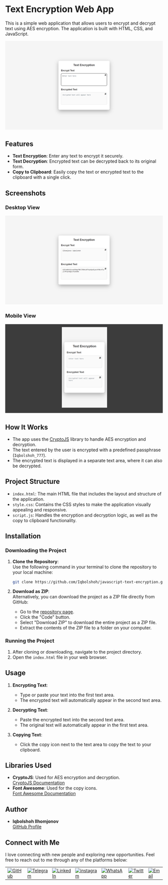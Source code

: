 # Text Encryption Web App

This is a simple web application that allows users to encrypt and decrypt text using AES encryption. The application is built with HTML, CSS, and JavaScript.

![Project Banner](https://github.com/Iqbolshoh/javascript-text-encryption/blob/main/images/banner.png)

## Features

- **Text Encryption**: Enter any text to encrypt it securely.
- **Text Decryption**: Encrypted text can be decrypted back to its original form.
- **Copy to Clipboard**: Easily copy the text or encrypted text to the clipboard with a single click.

## Screenshots

### Desktop View
![Desktop View](https://github.com/Iqbolshoh/javascript-text-encryption/blob/main/images/desktop.png)

### Mobile View
![Mobile View](https://github.com/Iqbolshoh/javascript-text-encryption/blob/main/images/mobile.png)

## How It Works

- The app uses the [CryptoJS](https://cdnjs.com/libraries/crypto-js) library to handle AES encryption and decryption.
- The text entered by the user is encrypted with a predefined passphrase (`Iqbolshoh_777`).
- The encrypted text is displayed in a separate text area, where it can also be decrypted.

## Project Structure

- `index.html`: The main HTML file that includes the layout and structure of the application.
- `style.css`: Contains the CSS styles to make the application visually appealing and responsive.
- `script.js`: Handles the encryption and decryption logic, as well as the copy to clipboard functionality.

## Installation

### Downloading the Project

1. **Clone the Repository**:  
   Use the following command in your terminal to clone the repository to your local machine:
   ```bash
   git clone https://github.com/Iqbolshoh/javascript-text-encryption.git
   ```

2. **Download as ZIP**:  
   Alternatively, you can download the project as a ZIP file directly from GitHub:
   - Go to the [repository page](https://github.com/Iqbolshoh/javascript-text-encryption).
   - Click the "Code" button.
   - Select "Download ZIP" to download the entire project as a ZIP file.
   - Extract the contents of the ZIP file to a folder on your computer.

### Running the Project

1. After cloning or downloading, navigate to the project directory.
2. Open the `index.html` file in your web browser.

## Usage

1. **Encrypting Text**:
   - Type or paste your text into the first text area.
   - The encrypted text will automatically appear in the second text area.

2. **Decrypting Text**:
   - Paste the encrypted text into the second text area.
   - The original text will automatically appear in the first text area.

3. **Copying Text**:
   - Click the copy icon next to the text area to copy the text to your clipboard.

## Libraries Used

- **CryptoJS**: Used for AES encryption and decryption.  
  [CryptoJS Documentation](https://cryptojs.gitbook.io/docs/)
- **Font Awesome**: Used for the copy icons.  
  [Font Awesome Documentation](https://fontawesome.com/v5/docs)

## Author

- **Iqbolshoh Ilhomjonov**  
  [GitHub Profile](https://github.com/iqbolshoh)

## Connect with Me

I love connecting with new people and exploring new opportunities. Feel free to reach out to me through any of the platforms below:

<table>
    <tr>
        <td>
            <a href="https://github.com/iqbolshoh">
                <img src="https://raw.githubusercontent.com/rahuldkjain/github-profile-readme-generator/master/src/images/icons/Social/github.svg"
                    height="48" width="48" alt="GitHub" />
            </a>
        </td>
        <td>
            <a href="https://t.me/iqbolshoh_777">
                <img src="https://github.com/gayanvoice/github-active-users-monitor/blob/master/public/images/icons/telegram.svg"
                    height="48" width="48" alt="Telegram" />
            </a>
        </td>
        <td>
            <a href="https://www.linkedin.com/in/iiqbolshoh/">
                <img src="https://github.com/gayanvoice/github-active-users-monitor/blob/master/public/images/icons/linkedin.svg"
                    height="48" width="48" alt="LinkedIn" />
            </a>
        </td>
        <td>
            <a href="https://instagram.com/iqbolshoh_777" target="blank"><img align="center"
                    src="https://raw.githubusercontent.com/rahuldkjain/github-profile-readme-generator/master/src/images/icons/Social/instagram.svg"
                    alt="instagram" height="48" width="48" /></a>
        </td>
        <td>
            <a href="https://wa.me/qr/22PVFQSMQQX4F1">
                <img src="https://github.com/gayanvoice/github-active-users-monitor/blob/master/public/images/icons/whatsapp.svg"
                    height="48" width="48" alt="WhatsApp" />
            </a>
        </td>
        <td>
            <a href="https://x.com/iqbolshoh_777">
                <img src="https://img.shields.io/badge/X-000000?style=for-the-badge&logo=x&logoColor=white" height="48"
                    width="48" alt="Twitter" />
            </a>
        </td>
        <td>
            <a href="mailto:iilhomjonov777@gmail.com">
                <img src="https://github.com/gayanvoice/github-active-users-monitor/blob/master/public/images/icons/gmail.svg"
                    height="48" width="48" alt="Email" />
            </a>
        </td>
    </tr>
</table>

